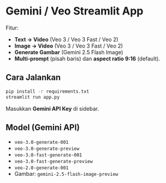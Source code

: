 # Gemini / Veo Streamlit App

Fitur:
- **Text → Video** (Veo 3 / Veo 3 Fast / Veo 2)
- **Image → Video** (Veo 3 / Veo 3 Fast / Veo 2)
- **Generate Gambar** (Gemini 2.5 Flash Image)
- **Multi‑prompt** (pisah baris) dan **aspect ratio 9:16** (default).

## Cara Jalankan
```bash
pip install -r requirements.txt
streamlit run app.py
```

Masukkan **Gemini API Key** di sidebar.

## Model (Gemini API)
- `veo-3.0-generate-001`
- `veo-3.0-generate-preview`
- `veo-3.0-fast-generate-001`
- `veo-3.0-fast-generate-preview`
- `veo-2.0-generate-001`
- Gambar: `gemini-2.5-flash-image-preview`
